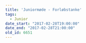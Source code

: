 ```yaml
---
title: 'Juniormøde - Forløbstanke'
tags:
  - Junior
date_start: "2017-02-28T19:00:00"
date_end: "2017-02-28T21:00:00"
old_id: 6651
---
```

